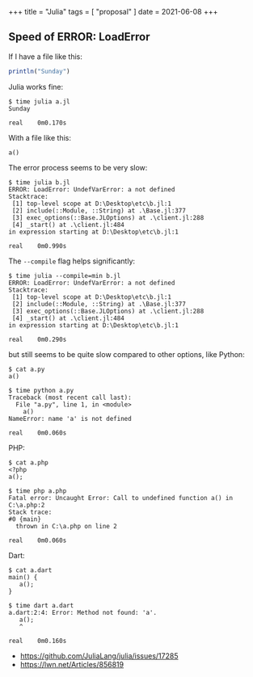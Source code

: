+++
title = "Julia"
tags = [ "proposal" ]
date = 2021-06-08
+++

## Speed of ERROR: LoadError

If I have a file like this:

~~~jl
println("Sunday")
~~~

Julia works fine:

~~~
$ time julia a.jl
Sunday

real    0m0.170s
~~~

With a file like this:

~~~
a()
~~~

The error process seems to be very slow:

~~~
$ time julia b.jl
ERROR: LoadError: UndefVarError: a not defined
Stacktrace:
 [1] top-level scope at D:\Desktop\etc\b.jl:1
 [2] include(::Module, ::String) at .\Base.jl:377
 [3] exec_options(::Base.JLOptions) at .\client.jl:288
 [4] _start() at .\client.jl:484
in expression starting at D:\Desktop\etc\b.jl:1

real    0m0.990s
~~~

The `--compile` flag helps significantly:

~~~
$ time julia --compile=min b.jl
ERROR: LoadError: UndefVarError: a not defined
Stacktrace:
 [1] top-level scope at D:\Desktop\etc\b.jl:1
 [2] include(::Module, ::String) at .\Base.jl:377
 [3] exec_options(::Base.JLOptions) at .\client.jl:288
 [4] _start() at .\client.jl:484
in expression starting at D:\Desktop\etc\b.jl:1

real    0m0.290s
~~~

but still seems to be quite slow compared to other options, like Python:

~~~
$ cat a.py
a()

$ time python a.py
Traceback (most recent call last):
  File "a.py", line 1, in <module>
    a()
NameError: name 'a' is not defined

real    0m0.060s
~~~

PHP:

~~~
$ cat a.php
<?php
a();

$ time php a.php
Fatal error: Uncaught Error: Call to undefined function a() in C:\a.php:2
Stack trace:
#0 {main}
  thrown in C:\a.php on line 2

real    0m0.060s
~~~

Dart:

~~~
$ cat a.dart
main() {
   a();
}

$ time dart a.dart
a.dart:2:4: Error: Method not found: 'a'.
   a();
   ^

real    0m0.160s
~~~

- <https://github.com/JuliaLang/julia/issues/17285>
- <https://lwn.net/Articles/856819>
